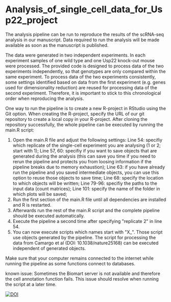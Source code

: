 # Analysis_of_single_cell_data_for_Usp22_project

The analysis pipeline can be run to reproduce the results of the scRNA-seq analysis in our manuscript.
Data required to run the analysis will be made available as soon as the manuscript is published.

The data were generated in two independent experiments. In each experiment samples of one wild type and one Usp22 knock-out mouse were processed. The provided code is designed to process data of the two experiments independently, so that genotypes are only compared within the same experiment. To process data of the two experiments consistently, some settings identified based on data from the first experiment (e.g. genes used for dimensionality reduction) are reused for processing data of the second experiment. Therefore, it is important to stick to this chronological order when reproducing the analysis.

One way to run the pipeline is to create a new R-project in RStudio using the Git option. When creating the R-project, specify the URL of our git repository to create a local copy in your R-project. After cloning the repository successfully, the whole pipeline can be executed by running the main.R script:
1. Open the main.R file and adjust the following settings:
    Line 54: specifiy which replicate of the single-cell experiment you are analysing (1 or 2; start with 1);
    Line 57, 60: specifiy if you want to save objects that are generated during the analysis (this can save you time if you need to rerun the pipeline and      protects you from loosing information if the pipeline breaks due to memory exhaustion);
    Line 63: if you have already run the pipeline and you saved intermediate objects, you can use this option to reuse those objects to save time;
    Line 68: specify the location to which objects will be written;
    Line 79-96: specifiy the paths to the input data (count matrices);
    Line 101: specify the name of the folder in which plots will be saved;
2. Run the first section of the main.R file until all dependencies are installed and R is restarted.
3. Afterwards run the rest of the main.R script and the complete pipeline should be executed automatically.
4. Execute the pipeline a second time after specifying "replicate 2" in line 54.
5. You can now execute scripts which names start with "X_". Those script use objects generated by the pipeline. The script for processing the data from Camargo et al (DOI: 10.1038/nature25168) can be executed independent of generated objects.

Make sure that your computer remains connected to the internet while running the pipeline as some functions connect to databases.

known issue:
Sometimes the Biomart server is not available and therefore the cell annotation function fails. This issue should resolve when running the script at a later time.

[![DOI](https://zenodo.org/badge/DOI/10.5281/zenodo.7007335.svg)](https://doi.org/10.5281/zenodo.7007335)
